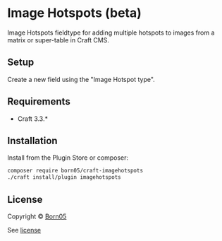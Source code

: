 # Image Hotspots (beta)

Image Hotspots fieldtype for adding multiple hotspots to images from a matrix or super-table in Craft CMS.

## Setup

Create a new field using the "Image Hotspot type".

## Requirements

- Craft 3.3.*

## Installation

Install from the Plugin Store or composer:

```bash
composer require born05/craft-imagehotspots
./craft install/plugin imagehotspots
```

## License

Copyright © [Born05](https://www.born05.com/)

See [license](https://github.com/born05/craft-imagehotspots/blob/master/LICENSE.md)